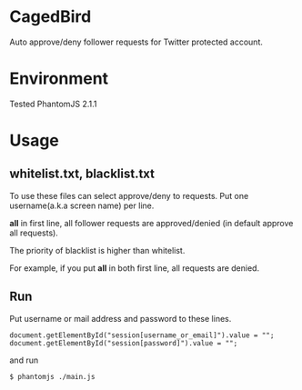 # CagedBird
Auto approve/deny follower requests for Twitter protected account.

# Environment
Tested PhantomJS 2.1.1

# Usage

## whitelist.txt, blacklist.txt

To use these files can select approve/deny to requests. Put one username(a.k.a screen name) per line.

**all** in first line, all follower requests are approved/denied (in default approve all requests).

The priority of blacklist is higher than whitelist.

For example, if you put **all** in both first line, all requests are denied.

## Run

Put username or mail address and password to these lines.

```
document.getElementById("session[username_or_email]").value = "";
document.getElementById("session[password]").value = "";
```

and run

```
$ phantomjs ./main.js
```

